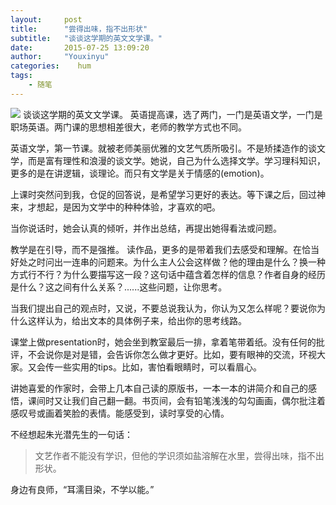 ```yaml
---
layout:     post
title:      "尝得出味，指不出形状"
subtitle:   "谈谈这学期的英文文学课。"
date:       2015-07-25 13:09:20
author:     "Youxinyu"
categories:    hum
tags:
    - 随笔
---
```

<img src="http://7xle3b.com1.z0.glb.clouddn.com/taste.jpeg" style= "margin:auto"/>
谈谈这学期的英文文学课。
英语提高课，选了两门，一门是英语文学，一门是职场英语。两门课的思想相差很大，老师的教学方式也不同。

英语文学，第一节课。就被老师美丽优雅的文艺气质所吸引。不是矫揉造作的谈文学，而是富有理性和浪漫的谈文学。她说，自己为什么选择文学。学习理科知识，更多的是在讲逻辑，谈理论。而只有文学是关于情感的(emotion)。

上课时突然问到我，仓促的回答说，是希望学习更好的表达。等下课之后，回过神来，才想起，是因为文学中的种种体验，才喜欢的吧。

当你说话时，她会认真的倾听，并作出总结，再提出她得看法或问题。

教学是在引导，而不是强推。
读作品，更多的是带着我们去感受和理解。在恰当好处之时问出一连串的问题来。为什么主人公会这样做？他的理由是什么？换一种方式行不行？为什么要描写这一段？这句话中蕴含着怎样的信息？作者自身的经历是什么？这之间有什么关系？......这些问题，让你思考。

当我们提出自己的观点时，又说，不要总说我认为，你认为又怎么样呢？要说你为什么这样认为，给出文本的具体例子来，给出你的思考线路。

课堂上做presentation时，她会坐到教室最后一排，拿着笔带着纸。没有任何的批评，不会说你是对是错，会告诉你怎么做才更好。比如，要有眼神的交流，环视大家。又会传一些实用的tips。比如，害怕看眼睛时，可以看眉心。

讲她喜爱的作家时，会带上几本自己读的原版书，一本一本的讲简介和自己的感悟，课间时又让我们自己翻一翻。书页间，会有铅笔浅浅的勾勾画画，偶尔批注着感叹号或画着笑脸的表情。能感受到，读时享受的心情。

不经想起朱光潜先生的一句话：
<blockquote class="blockquote-center">
文艺作者不能没有学识，但他的学识须如盐溶解在水里，尝得出味，指不出形状。
</blockquote>
身边有良师，“耳濡目染，不学以能。”